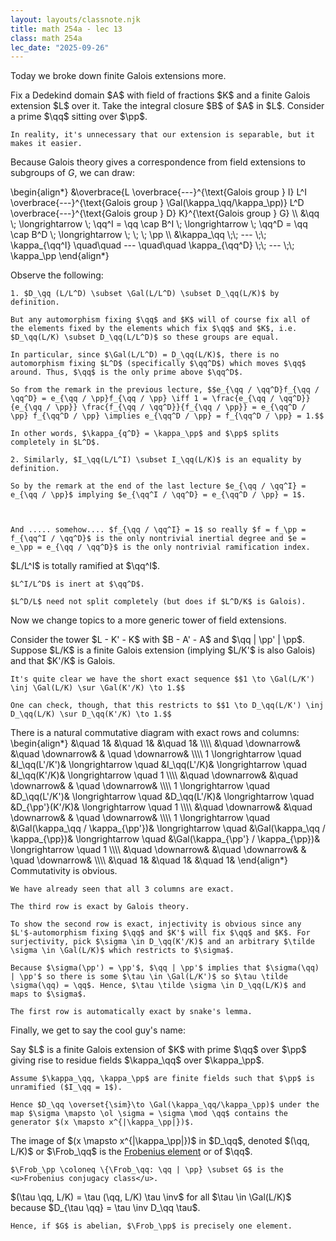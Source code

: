 ```yaml
---
layout: layouts/classnote.njk
title: math 254a - lec 13
class: math 254a
lec_date: "2025-09-26"
---
```


Today we broke down finite Galois extensions more.

<div class = "subthm-box" type = "setting">
    Fix a Dedekind domain $A$ with field of fractions $K$ and a finite Galois extension $L$ over it. Take the integral closure $B$ of $A$ in $L$. Consider a prime $\qq$ sitting over $\pp$. 

    In reality, it's unnecessary that our extension is separable, but it makes it easier.
</div>

Because Galois theory gives a correspondence from field extensions to subgroups of $G$, we can draw:

\begin{align*}
    &\overbrace{L \overbrace{---}^{\text{Galois group } I} L^I \overbrace{---}^{\text{Galois group } \Gal(\kappa_\qq/\kappa_\pp)} L^D \overbrace{---}^{\text{Galois group } D} K}^{\text{Galois group } G} \\\\
    &\qq \\; \longrightarrow \\; \qq^I = \qq \cap B^I \\; \longrightarrow \\; \qq^D = \qq \cap B^D  \\; \longrightarrow \\; \\; \\; \pp \\\\
    &\kappa_\qq \\;\\; --- \\;\\; \kappa_{\qq^I} \quad\quad --- \quad\quad \kappa_{\qq^D} \\;\\; --- \\;\\; \kappa_\pp
\end{align*}

<div class = "subthm-box" type = "rmk">
    Observe the following:

    1. $D_\qq (L/L^D) \subset \Gal(L/L^D) \subset D_\qq(L/K)$ by definition.
    
    But any automorphism fixing $\qq$ and $K$ will of course fix all of the elements fixed by the elements which fix $\qq$ and $K$, i.e. $D_\qq(L/K) \subset D_\qq(L/L^D)$ so these groups are equal.

    In particular, since $\Gal(L/L^D) = D_\qq(L/K)$, there is no automorphism fixing $L^D$ (specifically $\qq^D$) which moves $\qq$ around. Thus, $\qq$ is the only prime above $\qq^D$.
        
    So from the remark in the previous lecture, $$e_{\qq / \qq^D}f_{\qq / \qq^D} = e_{\qq / \pp}f_{\qq / \pp} \iff 1 = \frac{e_{\qq / \qq^D}}{e_{\qq / \pp}} \frac{f_{\qq / \qq^D}}{f_{\qq / \pp}} = e_{\qq^D / \pp} f_{\qq^D / \pp} \implies e_{\qq^D / \pp} = f_{\qq^D / \pp} = 1.$$

    In other words, $\kappa_{q^D} = \kappa_\pp$ and $\pp$ splits completely in $L^D$.

    2. Similarly, $I_\qq(L/L^I) \subset I_\qq(L/K)$ is an equality by definition.

    So by the remark at the end of the last lecture $e_{\qq / \qq^I} = e_{\qq / \pp}$ implying $e_{\qq^I / \qq^D} = e_{\qq^D / \pp} = 1$.



    And ..... somehow.... $f_{\qq / \qq^I} = 1$ so really $f = f_\pp = f_{\qq^I / \qq^D}$ is the only nontrivial inertial degree and $e = e_\pp = e_{\qq / \qq^D}$ is the only nontrivial ramification index.
</div>

<div class = "subthm-box" type = "upshot">
    $L/L^I$ is totally ramified at $\qq^I$.
    
    $L^I/L^D$ is inert at $\qq^D$.
    
    $L^D/L$ need not split completely (but does if $L^D/K$ is Galois).
</div>

Now we change topics to a more generic tower of field extensions.

<div class = "subthm-box" type = "setting">
    Consider the tower $L - K' - K$ with $B - A' - A$ and $\qq | \pp' | \pp$. Suppose $L/K$ is a finite Galois extension (implying $L/K'$ is also Galois) and that $K'/K$ is Galois.

    It's quite clear we have the short exact sequence $$1 \to \Gal(L/K') \inj \Gal(L/K) \sur \Gal(K'/K) \to 1.$$

    One can check, though, that this restricts to $$1 \to D_\qq(L/K') \inj D_\qq(L/K) \sur D_\qq(K'/K) \to 1.$$
</div>

<div class = "subthm-box" type = "prop">
    There is a natural commutative diagram with exact rows and columns:
    \begin{align*}
        &\quad 1&  &\quad 1&  &\quad 1& \\\\
        &\quad \downarrow& &\quad \downarrow& & \quad \downarrow& \\\\
        1 \longrightarrow \quad &I_\qq(L'/K')& \longrightarrow \quad &I_\qq(L'/K)& \longrightarrow \quad &I_\qq(K'/K)& \longrightarrow \quad 1 \\\\
        &\quad \downarrow& &\quad \downarrow& & \quad \downarrow& \\\\
        1 \longrightarrow \quad &D_\qq(L'/K')& \longrightarrow \quad &D_\qq(L'/K)& \longrightarrow \quad &D_{\pp'}(K'/K)& \longrightarrow \quad 1 \\\\
        &\quad \downarrow& &\quad \downarrow& & \quad \downarrow& \\\\
        1 \longrightarrow \quad &\Gal(\kappa_\qq / \kappa_{\pp'})& \longrightarrow \quad &\Gal(\kappa_\qq / \kappa_{\pp})& \longrightarrow \quad &\Gal(\kappa_{\pp'} / \kappa_{\pp})& \longrightarrow \quad 1 \\\\
        &\quad \downarrow& &\quad \downarrow& & \quad \downarrow& \\\\
        &\quad 1&  &\quad 1&  &\quad 1&
    \end{align*}
</div>

<div class = "subthm-box" type = "proof">
    Commutativity is obvious.

    We have already seen that all 3 columns are exact.

    The third row is exact by Galois theory.

    To show the second row is exact, injectivity is obvious since any $L'$-automorphism fixing $\qq$ and $K'$ will fix $\qq$ and $K$. For surjectivity, pick $\sigma \in D_\qq(K'/K)$ and an arbitrary $\tilde \sigma \in \Gal(L/K)$ which restricts to $\sigma$.

    Because $\sigma(\pp') = \pp'$, $\qq | \pp'$ implies that $\sigma(\qq) | \pp'$ so there is some $\tau \in \Gal(L/K')$ so $\tau \tilde \sigma(\qq) = \qq$. Hence, $\tau \tilde \sigma \in D_\qq(L/K)$ and maps to $\sigma$.

    The first row is automatically exact by snake's lemma.
</div>

Finally, we get to say the cool guy's name:

<div class = "subthm-box" type = "setting">
    Say $L$ is a finite Galois extension of $K$ with prime $\qq$ over $\pp$ giving rise to residue fields $\kappa_\qq$ over $\kappa_\pp$.

    Assume $\kappa_\qq, \kappa_\pp$ are finite fields such that $\pp$ is unramified ($I_\qq = 1$).

    Hence $D_\qq \overset{\sim}\to \Gal(\kappa_\qq/\kappa_\pp)$ under the map $\sigma \mapsto \ol \sigma = \sigma \mod \qq$ contains the generator $(x \mapsto x^{|\kappa_\pp|})$.
</div>

<div class = "subthm-box" type = "def" name = "Frobenius element / conjugacy class">
    The image of $(x \mapsto x^{|\kappa_\pp|})$ in $D_\qq$, denoted $(\qq, L/K)$ or $\Frob_\qq$ is the <u>Frobenius element</u> or <substitution> of $\qq$.

    $\Frob_\pp \coloneq \{\Frob_\qq: \qq | \pp} \subset G$ is the <u>Frobenius conjugacy class</u>.
</div>

<div class = "subthm-box" type = "rmk">
    $(\tau \qq, L/K) = \tau (\qq, L/K) \tau \inv$ for all $\tau \in \Gal(L/K)$ because $D_{\tau \qq} = \tau \inv D_\qq \tau$.

    Hence, if $G$ is abelian, $\Frob_\pp$ is precisely one element.
</div>